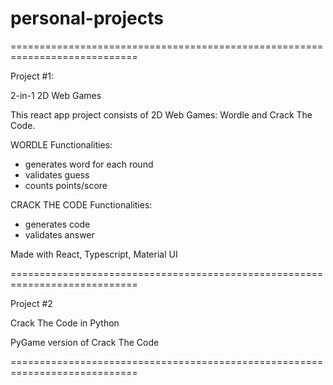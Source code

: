 # personal-projects

============================================================================

Project #1:

2-in-1 2D Web Games

This react app project consists of 2D Web Games: Wordle and Crack The Code.

WORDLE Functionalities:
- generates word for each round
- validates guess
- counts points/score

CRACK THE CODE Functionalities:
- generates code
- validates answer

Made with React, Typescript, Material UI

============================================================================

Project #2

Crack The Code in Python

PyGame version of Crack The Code

============================================================================
